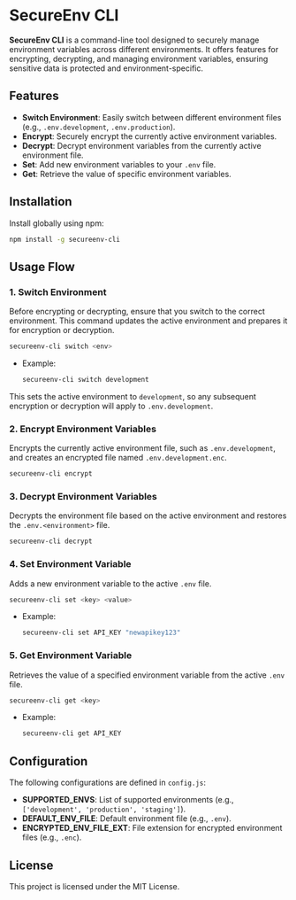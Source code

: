 # SecureEnv CLI

**SecureEnv CLI** is a command-line tool designed to securely manage environment variables across different environments. It offers features for encrypting, decrypting, and managing environment variables, ensuring sensitive data is protected and environment-specific.

## Features

- **Switch Environment**: Easily switch between different environment files (e.g., `.env.development`, `.env.production`).
- **Encrypt**: Securely encrypt the currently active environment variables.
- **Decrypt**: Decrypt environment variables from the currently active environment file.
- **Set**: Add new environment variables to your `.env` file.
- **Get**: Retrieve the value of specific environment variables.

## Installation

Install globally using npm:

```bash
npm install -g secureenv-cli
```

## Usage Flow

### 1. Switch Environment

Before encrypting or decrypting, ensure that you switch to the correct environment. This command updates the active environment and prepares it for encryption or decryption.

```bash
secureenv-cli switch <env>
```

- Example:
  ```bash
  secureenv-cli switch development
  ```

This sets the active environment to `development`, so any subsequent encryption or decryption will apply to `.env.development`.

### 2. Encrypt Environment Variables

Encrypts the currently active environment file, such as `.env.development`, and creates an encrypted file named `.env.development.enc`.

```bash
secureenv-cli encrypt
```

### 3. Decrypt Environment Variables

Decrypts the environment file based on the active environment and restores the `.env.<environment>` file.

```bash
secureenv-cli decrypt
```

### 4. Set Environment Variable

Adds a new environment variable to the active `.env` file.

```bash
secureenv-cli set <key> <value>
```

- Example:
  ```bash
  secureenv-cli set API_KEY "newapikey123"
  ```

### 5. Get Environment Variable

Retrieves the value of a specified environment variable from the active `.env` file.

```bash
secureenv-cli get <key>
```

- Example:
  ```bash
  secureenv-cli get API_KEY
  ```

## Configuration

The following configurations are defined in `config.js`:

- **SUPPORTED_ENVS**: List of supported environments (e.g., `['development', 'production', 'staging']`).
- **DEFAULT_ENV_FILE**: Default environment file (e.g., `.env`).
- **ENCRYPTED_ENV_FILE_EXT**: File extension for encrypted environment files (e.g., `.enc`).

## License

This project is licensed under the MIT License.
